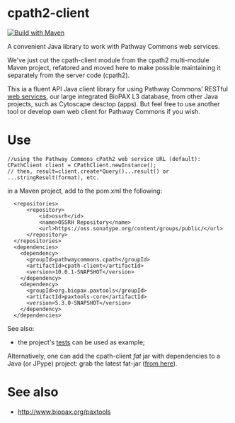 # cpath2-client

[![Build with Maven](https://github.com/PathwayCommons/cpath2-client/actions/workflows/build.yml/badge.svg)](https://github.com/PathwayCommons/cpath2-client/actions/workflows/build.yml)

A convenient Java library to work with Pathway Commons web services.

We've just cut the cpath-client module from the cpath2 multi-module Maven project, refatored and moved here to make possible maintaining it separately from the server code (cpath2).

This ia a fluent API Java client library for using Pathway Commons' RESTful [web services](http://www.pathwaycommons.org/pc2/), our large integrated BioPAX L3 database, from other Java projects, such as Cytoscape desctop (apps). But feel free to use another tool or develop own web client for Pathway Commons if you wish.

# Use #

```
//using the Pathway Commons cPath2 web service URL (default):
CPathClient client = CPathClient.newInstance();
// then, result=client.create*Query()...result() or ...stringResult(format), etc.
```

in a Maven project, add to the pom.xml the following:

```
  <repositories>
	  <repository>
		  <id>ossrh</id>
		  <name>OSSRH Repository</name>
		  <url>https://oss.sonatype.org/content/groups/public/</url>
	  </repository>
  </repositories>
  <dependencies>
    <dependency>
      <groupId>pathwaycommons.cpath</groupId>
      <artifactId>cpath-client</artifactId>
      <version>10.0.1-SNAPSHOT</version>
    </dependency>
    <dependency>
      <groupId>org.biopax.paxtools</groupId>
      <artifactId>paxtools-core</artifactId>
      <version>5.3.0-SNAPSHOT</version>
    </dependency>
  </dependencies>
```

See also:
* the project's [tests](https://github.com/PathwayCommons/cpath2-client/blob/master/src/test/java/cpath/client/CPathClientTest.java) can be used as example;
  
Alternatively, one can add the cpath-client _fat_ jar with dependencies to a Java (or JPype) project: grab the latest fat-jar ([from here](https://oss.sonatype.org/content/groups/public/pathwaycommons/cpath/cpath-client/)).


# See also #
  * http://www.biopax.org/paxtools
  
